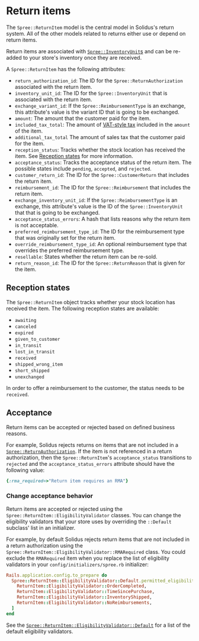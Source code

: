 # Return items

The `Spree::ReturnItem` model is the central model in Solidus's return system.
All of the other models related to returns either use or depend on return items.

Return items are associated with [`Spree::InventoryUnit`s][inventory-units] and
can be re-added to your store's inventory once they are received.

A `Spree::ReturnItem` has the following attributes:

- `return_authorization_id`: The ID for the `Spree::ReturnAuthorization`
  associated with the return item.
- `inventory_unit_id`: The ID for the `Spree::InventoryUnit` that is associated
  with the return item.
- `exchange_variant_id`: If the `Spree::ReimbursementType` is an exchange, this
  attribute's value is the variant ID that is going to be exchanged.
- `amount`: The amount that the customer paid for the item.
- `included_tax_total`: The amount of [VAT-style tax][vat] included in the
  `amount` of the item.
- `additional_tax_total` The amount of sales tax that the customer paid for the
  item.
- `reception_status`: Tracks whether the stock location has received the item.
  See [Reception states](#reception-states) for more information.
- `acceptance_status`: Tracks the acceptance status of the return item. The
  possible states include `pending`, `accepted`, and `rejected`.
- `customer_return_id`: The ID for the `Spree::CustomerReturn` that includes the
  return item.
- `reimbursement_id`: The ID for the `Spree::Reimbursement` that includes the
  return item.
- `exchange_inventory_unit_id`: If the `Spree::ReimbursementType` is an
  exchange, this attribute's value is the ID of the `Spree::InventoryUnit` that
  that is going to be exchanged.
- `acceptance_status_errors`: A hash that lists reasons why the return item
  is not acceptable.
- `preferred_reimbursement_type_id`: The ID for the reimbursement type that was
  originally set for the return item.
- `override_reimbursement_type_id`: An optional reimbursement type that
  overrides the preferred reimbursement type.
- `resellable`: States whether the return item can be re-sold.
- `return_reason_id`: The ID for the `Spree::ReturnReason` that is given for the
  item.

[vat]: ../taxation/value-added-tax.html
[inventory-units]: ../inventory/inventory-units.html

## Reception states

The `Spree::ReturnItem` object tracks whether your stock location has received
the item. The following reception states are available:

- `awaiting`
- `canceled`
- `expired`
- `given_to_customer`
- `in_transit`
- `lost_in_transit`
- `received`
- `shipped_wrong_item`
- `short_shipped`
- `unexchanged`

In order to offer a reimbursement to the customer, the status needs to be
`received`.

## Acceptance

Return items can be accepted or rejected based on defined business reasons.

For example, Solidus rejects returns on items that are not included in a
[`Spree::ReturnAuthorization`][return-authorizations]. If the item is not
referenced in a return authorization, then the `Spree::ReturnItem`'s
`acceptance_status` transitions to `rejected` and the `acceptance_status_errors`
attribute should have the following value:

```ruby
{:rma_required=>"Return item requires an RMA"}
```

### Change acceptance behavior

Return items are accepted or rejected using the
`Spree::ReturnItem::EligibilityValidator` classes. You can change the
eligibility validators that your store uses by overriding the `::Default`
subclass' list in an initializer.

For example, by default Solidus rejects return items that are not included in a
return authorization using the
`Spree::ReturnItem::EligibilityValidator::RMARequired` class. You could exclude
the `RMARequired` item when you replace the list of eligibility validators in
your `config/initializers/spree.rb` initializer:

```ruby
Rails.application.config.to_prepare do
  Spree::ReturnItem::EligibilityValidator::Default.permitted_eligibility_validators = [
    ReturnItem::EligibilityValidator::OrderCompleted,
    ReturnItem::EligibilityValidator::TimeSincePurchase,
    ReturnItem::EligibilityValidator::InventoryShipped,
    ReturnItem::EligibilityValidator::NoReimbursements,
  ]
end
```

See the
[`Spree::ReturnItem::EligibilityValidator::Default`][eligibility-validator-default]
for a list of the default eligibility validators.

<!-- TODO:
  This documentation does not cover how acceptance works extensively.
-->

[eligibility-validator-default]: https://github.com/solidusio/solidus/blob/master/core/app/models/spree/return_item/eligibility_validator/default.rb
[return-authorizations]: return-authorizations.html

